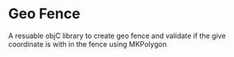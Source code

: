 Geo Fence
=================

A resuable objC library to create geo fence and validate if the give coordinate is with in the fence using MKPolygon